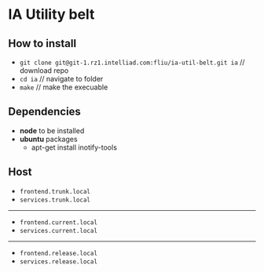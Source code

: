 # IA Utility belt

## How to install

* `git clone git@git-1.rz1.intelliad.com:fliu/ia-util-belt.git ia` // download repo
* `cd ia` // navigate to folder
* `make` // make the execuable

## Dependencies
* **node** to be installed
* **ubuntu** packages
    * apt-get install inotify-tools

## Host

* `frontend.trunk.local`
* `services.trunk.local`

---

* `frontend.current.local`
* `services.current.local`

---

* `frontend.release.local`
* `services.release.local`
